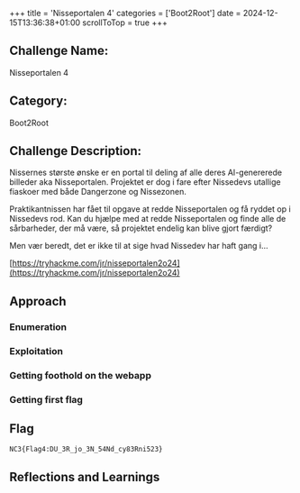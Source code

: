+++
title = 'Nisseportalen 4'
categories = ['Boot2Root']
date = 2024-12-15T13:36:38+01:00
scrollToTop = true
+++

## Challenge Name:

Nisseportalen 4

## Category:

Boot2Root

## Challenge Description:

Nissernes største ønske er en portal til deling af alle deres AI-genererede billeder aka Nisseportalen. Projektet er dog i fare efter Nissedevs utallige fiaskoer med både Dangerzone og Nissezonen.

Praktikantnissen har fået til opgave at redde Nisseportalen og få ryddet op i Nissedevs rod. Kan du hjælpe med at redde Nisseportalen og finde alle de sårbarheder, der må være, så projektet endelig kan blive gjort færdigt?

Men vær beredt, det er ikke til at sige hvad Nissedev har haft gang i...

[https://tryhackme.com/jr/nisseportalen2o24](https://tryhackme.com/jr/nisseportalen2o24)

## Approach

### Enumeration

### Exploitation

### Getting foothold on the webapp

### Getting first flag

## Flag

```text
NC3{Flag4:DU_3R_jo_3N_54Nd_cy83Rni523}
```

## Reflections and Learnings
